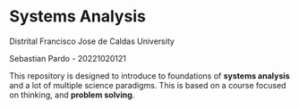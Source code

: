 # Systems Analysis

Distrital Francisco Jose de Caldas University

Sebastian Pardo - 20221020121

This repository is designed to introduce to foundations of 
__systems analysis__ and a lot of multiple science paradigms.
This is based on a course focused on thinking, and __problem solving__.
